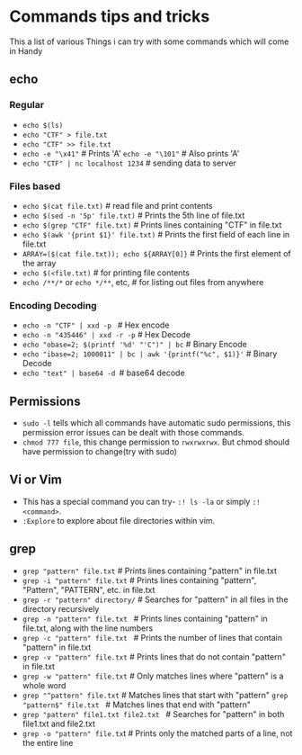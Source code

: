 # Commands tips and tricks
This a list of various Things i can try with some commands which will come in Handy

## echo

### Regular

* `echo $(ls)`
* `echo "CTF" > file.txt`
* `echo "CTF" >> file.txt`
* `echo -e "\x41"`  # Prints 'A' 
`echo -e "\101"`  # Also prints 'A'
* `echo "CTF" | nc localhost 1234` # sending data to server

### Files based

* `echo $(cat file.txt)` # read file and print contents
* `echo $(sed -n '5p' file.txt)`  # Prints the 5th line of file.txt
* `echo $(grep "CTF" file.txt)`  # Prints lines containing "CTF" in file.txt
* `echo $(awk '{print $1}' file.txt)`  # Prints the first field of each line in file.txt
* `ARRAY=($(cat file.txt)); echo ${ARRAY[0]}`  # Prints the first element of the array
* `echo $(<file.txt)`  # for printing file contents
* `echo /**/*` or `echo */**`, etc, # for listing out files from anywhere 

### Encoding Decoding

* `echo -n "CTF" | xxd -p ` # Hex encode
* `echo -n "435446" | xxd -r -p`  # Hex Decode
* `echo "obase=2; $(printf '%d' "'C")" | bc`  # Binary Encode
* `echo "ibase=2; 1000011" | bc | awk '{printf("%c", $1)}'`  # Binary Decode
* `echo "text" | base64 -d `# base64 decode

## Permissions
* `sudo -l` tells which all commands have automatic sudo permissions, this permission error issues can be dealt with those commands.
* `chmod 777 file`, this change permission to `rwxrwxrwx`. But chmod should have permission to change(try with sudo)

## Vi or Vim
* This has a special command you can try- `:! ls -la` or simply `:! <command>`. 
* `:Explore` to explore about file directories within vim.

## grep
* `grep "pattern" file.txt`  # Prints lines containing "pattern" in file.txt
* `grep -i "pattern" file.txt`  # Prints lines containing "pattern", "Pattern", "PATTERN", etc. in file.txt
* `grep -r "pattern" directory/`  # Searches for "pattern" in all files in the directory recursively
* `grep -n "pattern" file.txt ` # Prints lines containing "pattern" in file.txt, along with the line numbers
* `grep -c "pattern" file.txt ` # Prints the number of lines that contain "pattern" in file.txt
* `grep -v "pattern" file.txt`  # Prints lines that do not contain "pattern" in file.txt
* `grep -w "pattern" file.txt`  # Only matches lines where "pattern" is a whole word
* `grep "^pattern" file.txt`  # Matches lines that start with "pattern"
`grep "pattern$" file.txt ` # Matches lines that end with "pattern"
* `grep "pattern" file1.txt file2.txt ` # Searches for "pattern" in both file1.txt and file2.txt
* `grep -o "pattern" file.tx`t  # Prints only the matched parts of a line, not the entire line
